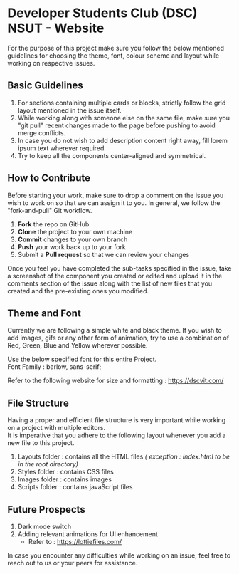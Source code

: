 # Developer Students Club (DSC) NSUT - Website

For the purpose of this project make sure you follow the below mentioned guidelines for choosing the theme, font, colour scheme and layout while working on respective issues.

## Basic Guidelines
 1. For sections containing multiple cards or blocks, strictly follow the grid layout mentioned in the issue itself.
 2. While working along with someone else on the same file, make sure you "git pull" recent changes made to the page before pushing to avoid merge conflicts.
 3. In case you do not wish to add description content right away, fill lorem ipsum text wherever required.
 4. Try to keep all the components center-aligned and symmetrical.


## How to Contribute 
Before starting your work, make sure to drop a comment on the issue you wish to work on so that we can assign it to you. In general, we follow the "fork-and-pull" Git workflow.

1. **Fork** the repo on GitHub
2. **Clone** the project to your own machine
3. **Commit** changes to your own branch
4. **Push** your work back up to your fork
5. Submit a **Pull request** so that we can review your changes

Once you feel you have completed the sub-tasks specified in the issue, take a screenshot of the component you created or edited and upload it in the comments section of the issue along with the list of new files that you created and the pre-existing ones you modified. 

## Theme and Font
Currently we are following a simple white and black theme.
If you wish to add images, gifs or any other form of animation, try to use a combination of Red, Green, Blue and Yellow wherever possible.

Use the below specified font for this entire Project.\
Font Family : barlow, sans-serif;

Refer to the following website for size and formatting : https://dscvit.com/


## File Structure
Having a proper and efficient file structure is very important while working on a project with multiple editors.\
It is imperative that you adhere to the following layout whenever you add a new file to this project.

1. Layouts folder : contains all the HTML files *( exception : index.html to be in the root directory)*
2. Styles folder : contains CSS files
3. Images folder : contains images
4. Scripts folder : contains javaScript files


## Future Prospects
1. Dark mode switch
2. Adding relevant animations for UI enhancement 
    - Refer to : https://lottiefiles.com/


In case you encounter any difficulties while working on an issue, feel free to reach out to us or your peers for assistance. 


